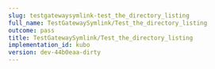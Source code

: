 ```yaml
---
slug: testgatewaysymlink-test_the_directory_listing
full_name: TestGatewaySymlink/Test_the_directory_listing
outcome: pass
title: TestGatewaySymlink/Test_the_directory_listing
implementation_id: kubo
version: dev-44b0eaa-dirty
---
```


